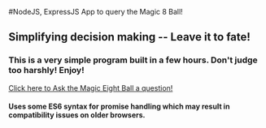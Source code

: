 #NodeJS, ExpressJS App to query the Magic 8 Ball! 
## Simplifying decision making -- Leave it to fate!

### This is a very simple program built in a few hours.  Don't judge too harshly!  Enjoy!

<a href="https://safe-dawn-34432.herokuapp.com/"> Click here to Ask the Magic Eight Ball a question! </a>

#### Uses some ES6 syntax for promise handling which may result in compatibility issues on older browsers.
